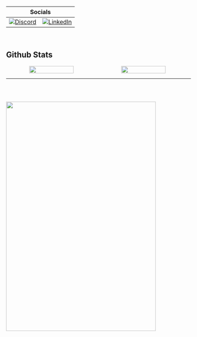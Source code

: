 
<br /> 

| Socials        |         
|-----------------|
|  <a href="https://discordapp.com/users/821790604597657661">![Discord](https://img.shields.io/badge/Discord-%235865F2.svg?style=for-the-badge&logo=discord&logoColor=white)</a> &nbsp;&nbsp; <a href="https://www.linkedin.com/in/shubham-tiwary-3511751b1/"> ![LinkedIn](https://img.shields.io/badge/linkedin-%230077B5.svg?style=for-the-badge&logo=linkedin&logoColor=white) </a>|

<br />

## Github Stats  


<p align="center" style="display:flex;">

  <img width="49%" height="35%" src="https://github-readme-stats.vercel.app/api?username=ShubhamTiwary914&show_icons=true&theme=dark#gh-dark-mode-only" /> 
  &nbsp;
  <img width="49%"  height="35%" src="https://github-readme-streak-stats.herokuapp.com?user=ShubhamTiwary914&theme=light&border_radius=10&date_format=M%20j%5B%2C%20Y%5D" />
</p> 

<hr />

<br /> <br />

<img src="https://github-readme-activity-graph.vercel.app/graph?username=ShubhamTiwary914&bg_color=161b22&color=fffff0&line=d5d5d5&point=e1e1e1&area=true&hide_border=false&hide_title=false" width="90%" height="40%">

<br />


<br />



